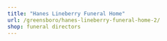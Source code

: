 ```yaml
---
title: "Hanes Lineberry Funeral Home"
url: /greensboro/hanes-lineberry-funeral-home-2/
shop: funeral directors
---
```

